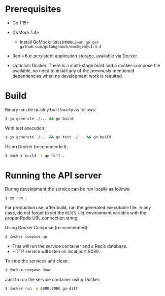 
# Prerequisites

* Go 1.15+
* GoMock 1.4+
    * Install GoMock: `GO111MODULE=on go get github.com/golang/mock/mockgen@v1.4.4`
* Redis 6.x: persistent application storage, available via Docker. 

* Optional: Docker. There is a multi-stage build and a docker-compose file available, no need to install any of the previously mentioned dependencies when no development work is required.

# Build
Binary can be quickly built locally as follows:
```sh
$ go generate ./... && go build
```

With test execution:
```sh
$ go generate ./... && go test ./... && go build
```

Using Docker (recommended):
```sh
$ docker build -t go-diff .
```

# Running the API server
During development the service can be run locally as follows:
```sh
$ go run .
```
For production use, after build, run the generated executable file.
In any case, do not forget to set the `REDIS_URL` environment variable with the proper Redis URL connection string.

Using Docker Compose (recommended):
```sh
$ docker-compose up
```
* This will run the service container and a Redis database. 
* HTTP service will listen on local port 8080.

To stop the services and clean:
```sh
$ docker-compose down
```

Just to run the service container using Docker:
```sh
$ docker run -p 8080:8080 go-diff
```
